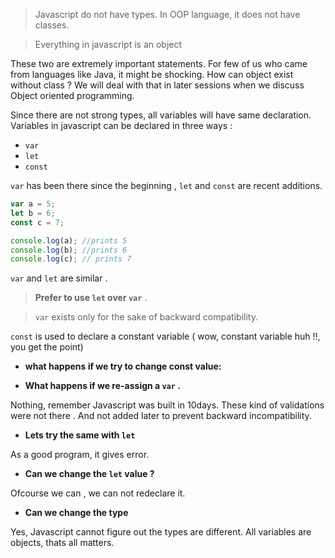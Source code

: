 > Javascript do not have types. In OOP language, it does not have classes.

> Everything in javascript is an object  

These two are extremely important statements. For few of us who came from languages like Java, it might be shocking. How can object exist without class ? We will deal with that in later sessions when we discuss Object oriented programming. 

Since there are not strong types, all variables will have same declaration. Variables in javascript can be declared in three ways : 
- `var` 
- `let` 
- `const` 

`var` has been there since the beginning , `let` and `const` are recent additions. 

```js
var a = 5; 
let b = 6; 
const c = 7;

console.log(a); //prints 5
console.log(b); //prints 6
console.log(c); // prints 7
```

`var` and `let` are similar .

> **Prefer to use `let` over `var`** .

> `var` exists only for the sake of backward compatibility. 

`const` is used to declare a constant variable ( wow, constant variable huh !!, you get the point)


- **what happens if we try to change const value:**

<script src="//repl.it/embed/FbjY/0.js"></script>

- **What happens if we re-assign a `var` .** 

<script src="//repl.it/embed/FbjY/1.js"></script>
Nothing, remember Javascript was built in 10days. These kind of validations were not there . And not added later to prevent backward incompatibility. 

- **Lets try the same with `let`**
<script src="//repl.it/embed/FbjY/2.js"></script>
As a good program, it gives error. 

- **Can we change the `let` value ?** 
<script src="//repl.it/embed/FbjY/3.js"></script>
Ofcourse we can , we can not redeclare it. 

- **Can we change the type**
<script src="//repl.it/embed/FbjY/4.js"></script>
Yes, Javascript cannot figure out the types are different. All variables are objects, thats all matters. 
